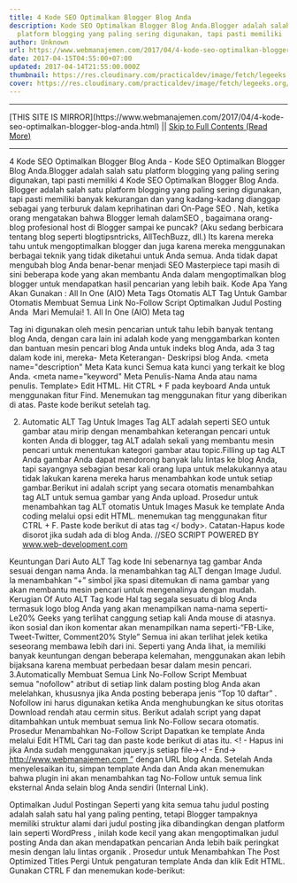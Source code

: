 ```yaml
---
title: 4 Kode SEO Optimalkan Blogger Blog Anda
description: Kode SEO Optimalkan Blogger Blog Anda.Blogger adalah salah satu
  platform blogging yang paling sering digunakan, tapi pasti memiliki
author: Unknown
url: https://www.webmanajemen.com/2017/04/4-kode-seo-optimalkan-blogger-blog-anda.html
date: 2017-04-15T04:55:00+07:00
updated: 2017-04-14T21:55:00.000Z
thumbnail: https://res.cloudinary.com/practicaldev/image/fetch/legeeks.org/wp-content/uploads/2013/12/1.jpg?resize=427%2C281
cover: https://res.cloudinary.com/practicaldev/image/fetch/legeeks.org/wp-content/uploads/2013/12/1.jpg?resize=427%2C281
---
```


<hr/> [THIS SITE IS MIRROR](https://www.webmanajemen.com/2017/04/4-kode-seo-optimalkan-blogger-blog-anda.html) || <a href="https://www.webmanajemen.com/2017/04/4-kode-seo-optimalkan-blogger-blog-anda.html" rel="follow" class="button" id="read-more">Skip to Full Contents (Read More)</a> <hr/> 4 Kode SEO Optimalkan Blogger Blog Anda - Kode SEO Optimalkan Blogger Blog Anda.Blogger adalah salah satu platform blogging yang paling sering digunakan, tapi pasti memiliki 4 Kode SEO Optimalkan Blogger Blog Anda.
Blogger adalah salah satu platform blogging yang paling sering digunakan, tapi pasti memiliki banyak kekurangan dan yang kadang-kadang dianggap sebagai yang terburuk dalam keprihatinan dari On-Page SEO . Nah, ketika orang mengatakan bahwa Blogger lemah dalamSEO , bagaimana orang-blog profesional host di Blogger sampai ke puncak? (Aku sedang berbicara tentang blog seperti blogtipsntricks, AllTechBuzz, dll.) Its karena mereka tahu untuk mengoptimalkan blogger dan juga karena mereka menggunakan berbagai teknik yang tidak diketahui untuk Anda semua. Anda tidak dapat mengubah blog Anda benar-benar menjadi SEO Masterpiece tapi masih di sini beberapa kode yang akan membantu Anda dalam mengoptimalkan blog blogger untuk mendapatkan hasil pencarian yang lebih baik.
Kode Apa Yang Akan Gunakan :
All In One (AIO) Meta Tags
Otomatis ALT Tag Untuk Gambar
Otomatis Membuat Semua Link No-Follow Script
Optimalkan Judul Posting Anda
 Mari Memulai!
1. All In One (AIO) Meta tag

Tag ini digunakan oleh mesin pencarian untuk tahu lebih banyak tentang blog Anda, dengan cara lain ini adalah kode yang menggambarkan konten dan bantuan mesin pencari blog Anda untuk indeks blog Anda, ada 3 tag dalam kode ini, mereka-
Meta Keterangan- Deskripsi blog Anda. <meta name="description"
Meta Kata kunci Semua kata kunci yang terkait ke blog Anda. <meta name="keyword"
Meta Penulis-Nama Anda atau nama penulis. <meta name="author"
Berikut prosedur untuk menambahkan Meta tag ke blogger Anda
Pergi Untuk Dashboard Anda> Template> Edit HTML.
Hit CTRL + F pada keyboard Anda untuk menggunakan fitur Find.
Menemukan <head> tag menggunakan fitur yang diberikan di atas.
Paste kode berikut setelah <head> tag. 
<META NAME = "Description" CONTENT = "Deskripsi Dari Blog Anda" />
<META NAME = "Keywords" CONTENT = "Kata kunci Dari Blog Anda" />
<META NAME = "Author" CONTENT = "Menulis Nama Anda" />

2. Automatic ALT Tag Untuk Images
Tag ALT adalah seperti SEO untuk gambar atau mirip dengan menambahkan keterangan pencari untuk konten Anda di blogger, tag ALT adalah sekali yang membantu mesin pencari untuk menentukan kategori gambar atau topic.Filling up tag ALT Anda gambar Anda dapat mendorong banyak lalu lintas ke blog Anda, tapi sayangnya sebagian besar kali orang lupa untuk melakukannya atau tidak lakukan karena mereka harus menambahkan kode untuk setiap gambar.Berikut ini adalah script yang secara otomatis menambahkan tag ALT untuk semua gambar yang Anda upload.
Prosedur untuk menambahkan tag ALT otomatis Untuk Images
Masuk ke template Anda coding melalui opsi edit HTML.
menemukan tag menggunakan fitur CTRL + F.
Paste kode berikut di atas tag </ body>.
Catatan-Hapus kode disorot jika sudah ada di blog Anda.
//SEO SCRIPT POWERED BY www.web-development.com
<script type=’text/javascript’>
//<!–[<span class="hiddenSpellError" pre="" data-mce-bogus="1"–>CDATA[
$(document).ready(function() {
$(‘img’).each(function(){
var $img = $(this);
var filename = $img.attr(‘src’)
$img.attr(‘title’, filename.substring((filename.lastIndexOf(‘/’))+1, filename.lastIndexOf(‘.’)));
$img.attr(‘alt’, filename.substring((filename.lastIndexOf(‘/’))+1, filename.lastIndexOf(‘.’)));
});
});
//]]>
</script>

Keuntungan Dari Auto ALT Tag kode
Ini sebenarnya tag gambar Anda sesuai dengan nama Anda.
Ia menambahkan tag ALT dengan Image Judul.
Ia menambahkan “+” simbol jika spasi ditemukan di nama gambar yang akan membantu mesin pencari untuk mengenalinya dengan mudah.
Kerugian Of Auto ALT Tag kode
Hal tag segala sesuatu di blog Anda termasuk logo blog Anda yang akan menampilkan nama-nama seperti-Le20% Geeks yang terlihat canggung setiap kali Anda mouse di atasnya.
ikon sosial dan ikon komentar akan menampilkan nama seperti-“FB-Like, Tweet-Twitter, Comment20% Style” Semua ini akan terlihat jelek ketika seseorang membawa lebih dari ini.
Seperti yang Anda lihat, ia memiliki banyak keuntungan dengan beberapa kelemahan, menggunakan akan lebih bijaksana karena membuat perbedaan besar dalam mesin pencari.
3.Automatically Membuat Semua Link No-Follow Script
Membuat semua "nofollow" atribut di setiap link dalam posting blog Anda akan melelahkan, khususnya jika Anda posting beberapa jenis “Top 10 daftar” . Nofollow ini harus digunakan ketika Anda menghubungkan ke situs otoritas Download rendah atau cermin situs. Berikut adalah script yang dapat ditambahkan untuk membuat semua link No-Follow secara otomatis.
Prosedur Menambahkan No-Follow Script
Dapatkan ke template Anda melalui Edit HTML
Cari tag dan paste kode berikut di atas itu.
<! - Hapus ini jika Anda sudah menggunakan jquery.js setiap file-><! - End-><Script type = "text / javascript">
jQuery (document) .ready (function () {jQuery ( 'a [href * = "http: //"]: tidak ([href * = "http://www.webmanajemen.com"])'). attr ( 'rel', 'nofollow');jQuery ( 'a [href * = "https: //"]: tidak ([href * = "https://www.legeeks.org"])') attr ( "target", "_blank");.});
</script>
http://www.webmanajemen.com ” dengan URL blog Anda. Setelah Anda menyelesaikan itu, simpan template Anda dan Anda akan menemukan bahwa plugin ini akan menambahkan tag No-Follow untuk semua link eksternal Anda selain blog Anda sendiri (Internal Link).

Optimalkan Judul Postingan
Seperti yang kita semua tahu judul posting adalah salah satu hal yang paling penting, tetapi Blogger tampaknya memiliki struktur alami dari judul posting jika dibandingkan dengan platform lain seperti WordPress , inilah kode kecil yang akan mengoptimalkan judul posting Anda dan akan mendapatkan pencarian Anda lebih baik peringkat mesin dengan lalu lintas organik .
Prosedur untuk Menambahkan The Post Optimized Titles
Pergi Untuk pengaturan template Anda dan klik Edit HTML.
Gunakan CTRL F dan menemukan kode-berikut:
<title> <data: blog.pageTitle />
3.Replace itu dengan kode-berikut
<b: if 'data: blog.pageType == & quot; item yang & quot;' = cond>
<Title> <data: blog.pageName /> | <Data: blog.title /> </ title>
<B: else />
<Title> <data: blog.pageTitle /> </ title>
</ B: if>
Itu dia! Anda telah menyelesaikan mengoptimalkan judul posting Anda, hasilnya akan terlihat mirip dengan gambar memberikan di bawah ini-



Sebelum














Setelah



Kesimpulan.
Tepuk tangan! Anda telah berhasil dioptimalkan blog blogger Anda dengan menambahkan 4 kode sederhana menjadi template.All blog Anda kode ini kompatibel dengan semua jenis Blogger template dan Anda akan terkesan dengan peringkat dan lalu lintas yang Anda akan mendapatkan di masa depan, dengan bantuan kode ini. Menantikan untuk Banyak Blogging tutorial lagi. <hr/> [THIS SITE IS MIRROR](https://www.webmanajemen.com/2017/04/4-kode-seo-optimalkan-blogger-blog-anda.html) || <a href="https://www.webmanajemen.com/2017/04/4-kode-seo-optimalkan-blogger-blog-anda.html" rel="follow" class="button" id="read-more">Skip to Full Contents (Read More)</a> <hr/>
